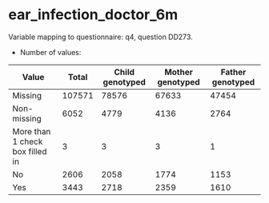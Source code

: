 # ear_infection_doctor_6m
Variable mapping to questionnaire: q4, question DD273.
- Number of values:

| Value | Total | Child genotyped | Mother genotyped | Father genotyped |
| ----- | ----- | --------------- | ---------------- | ---------------- |
| Missing | 107571 | 78576 | 67633 | 47454 |
| Non-missing | 6052 | 4779 | 4136 | 2764 |
| More than 1 check box filled in | 3 | 3 | 3 |1 |
| No | 2606 | 2058 | 1774 |1153 |
| Yes | 3443 | 2718 | 2359 |1610 |



